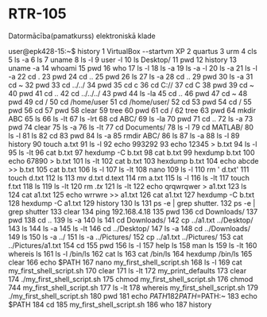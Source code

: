 # RTR-105
Datormācība(pamatkurss) elektroniskā klade


user@epk428-15:~$ history
    1  VirtualBox --startvm XP
    2  quartus
    3  urm
    4  cls
    5  ls -a
    6  ls 
    7  uname
    8  ls -l
    9  user -l
   10  ls Desktop/
   11  pwd
   12  history
   13  uname -a
   14  whoami
   15  pwd
   16  who
   17  ls -l
   18  ls -a
   19  ls -a -l
   20  ls -a
   21  ls -l -a
   22  cd .
   23  pwd
   24  cd ..
   25  pwd
   26  ls 
   27  ls -a
   28  cd ..
   29  pwd
   30  ls -a
   31  cd ~
   32  pwd
   33  cd ../../
   34  pwd
   35  cd c
   36  cd C://
   37  cd C
   38  pwd
   39  cd ~
   40  pwd
   41  cd ..
   42  cd ../../../
   43  pwd
   44  ls -la
   45  cd ..
   46  pwd
   47  cd ~
   48  pwd
   49  cd /
   50  cd /home/user
   51  cd /home/user/
   52  cd 
   53  pwd
   54  cd /
   55  pwd
   56  cd
   57  pwd
   58  clear
   59  tree
   60  pwd
   61  cd /
   62  tree
   63  pwd
   64  mkdir ABC
   65  ls
   66  ls -lt
   67  ls -lrt
   68  cd ABC/
   69  ls -la
   70  pwd
   71  cd ..
   72  ls -a
   73  pwd
   74  clear
   75  ls -a
   76  ls -lt
   77  cd Documents/
   78  ls -l
   79  cd MATLAB/
   80  ls -l
   81  ls
   82  cd
   83  pwd
   84  ls -a
   85  rmdir ABC/
   86  ls 
   87  ls -a
   88  ls -l
   89  history
   90  touch a.txt
   91  ls -l
   92  echo 993292
   93  echo 12345 > b.txt
   94  ls -l
   95  ls -lt
   96  cat b.txt 
   97  hexdump -C b.txt
   98  cat b.txt 
   99  hexdump b.txt 
  100  echo 67890 > b.txt 
  101  ls -lt
  102  cat  b.txt 
  103  hexdump b.txt 
  104  echo abcde >> b.txt
  105  cat b.txt 
  106  ls -l
  107  ls -lt
  108  nano
  109  ls -l
  110  rm ' d.txt'
  111  touch d.txt
  112  ls
  113  mv d.txt d.text
  114  rm a.txt
  115  ls -l
  116  ls -lt
  117  touch f.txt
  118  ls
  119  ls -lt
  120  rm *.tx*
  121  ls -lt
  122  echo qrqwrqwer > a1.txt
  123  ls
  124  cat a1.txt 
  125  echo wrrwre >> a1.txt 
  126  cat a1.txt 
  127  hexdump -C b.txt
  128  hexdump -C a1.txt
  129  history
  130  ls
  131  ps -e | grep shutter.
  132  ps -e | grep shutter
  133  clear
  134  ping 192.168.4.18
  135  pwd
  136  cd Downloads/
  137  pwd
  138  cd ..
  139  ls -a
  140  ls
  141  cd Downloads/
  142  cp ../a1.txt ../Desktop/
  143  ls
  144  ls -a
  145  ls -lt
  146  cd ../Desktop/
  147  ls -a
  148  cd ../Downloads/
  149  ls
  150  ls -a ../
  151  ls -a ../Pictures/
  152  cp ../a1.txt ../Pictures/
  153  cat ../Pictures/a1.txt 
  154  cd
  155  pwd
  156  ls -l
  157  help ls
  158  man ls
  159  ls -lt
  160  whereis ls
  161  ls -l /bin/ls
  162  cat ls
  163  cat /bin/ls
  164  hexdump /bin/ls
  165  clear
  166  echo $PATH
  167  nano my_first_shell_script.sh
  168  ls -l
  169  cat my_first_shell_script.sh 
  170  clear
  171  ls -lt
  172  my_print_defaults 
  173  clear
  174  ./my_first_shell_script.sh
  175  chmod my_first_shell_script.sh
  176  chmod 744 my_first_shell_script.sh
  177  ls -lt
  178  whereis my_first_shell_script.sh
  179  ./my_first_shell_script.sh 
  180  pwd
  181  echo $PATH
  182  PATH=$PATH:~
  183  echo $PATH
  184  cd
  185  my_first_shell_script.sh 
  186  who
  187  history
